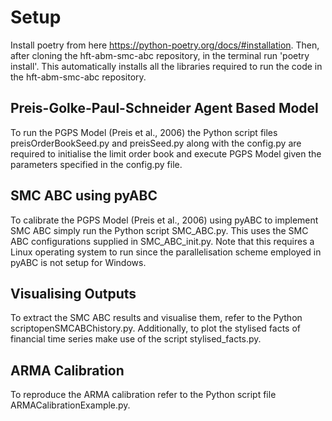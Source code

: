 # Setup

Install poetry from here https://python-poetry.org/docs/#installation. Then, after cloning the hft-abm-smc-abc repository, in the terminal run 'poetry install'. This automatically installs all the libraries required to run the code in the hft-abm-smc-abc repository.

## Preis-Golke-Paul-Schneider Agent Based Model
To run the PGPS Model (Preis et al., 2006) the Python script files preisOrderBookSeed.py and preisSeed.py along with the config.py are required to initialise the limit order book and execute PGPS Model given the parameters specified in the config.py file. 

## SMC ABC using pyABC
To calibrate the PGPS Model (Preis et al., 2006) using pyABC to implement  SMC ABC simply run the Python script SMC_ABC.py. This uses the SMC ABC configurations supplied in SMC_ABC_init.py. Note that this requires a Linux operating system to run since the parallelisation scheme employed in pyABC is not setup for Windows.

## Visualising Outputs
To extract the SMC ABC results and visualise them, refer to the Python scriptopenSMCABChistory.py. Additionally, to plot the stylised facts of financial time series make use of the script stylised_facts.py.

## ARMA Calibration
To reproduce the ARMA calibration refer to the Python script file ARMACalibrationExample.py.
